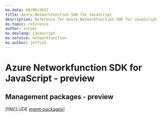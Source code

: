 ```yaml
---
ms.data: 09/09/2022
title: Azure Networkfunction SDK for JavaScript
description: Reference for Azure Networkfunction SDK for JavaScript
ms.topic: reference
author: xirzec
ms.devlang: javascript
ms.service: networkfunction
ms.author: jeffish
---
```

# Azure Networkfunction SDK for JavaScript - preview

## Management packages - preview
[!INCLUDE [mgmt-packages](networkfunction-mgmt-index.md)]
